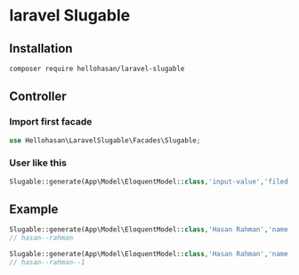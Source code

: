 # laravel Slugable

## Installation

```sh
composer require hellohasan/laravel-slugable
```

## Controller

### Import first facade

```php
use Hellohasan\LaravelSlugable\Facades\Slugable;
```

### User like this

```php
Slugable::generate(App\Model\EloquentModel::class,'input-value','filed-name','separator');
```

## Example

```php
Slugable::generate(App\Model\EloquentModel::class,'Hasan Rahman','name','--');
// hasan--rahman

Slugable::generate(App\Model\EloquentModel::class,'Hasan Rahman','name','--');
// hasan--rahman--1
```
